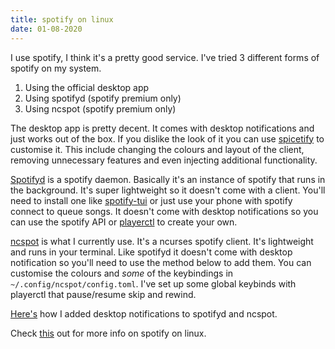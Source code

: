 ```yaml
---
title: spotify on linux
date: 01-08-2020
---
```


I use spotify, I think it's a pretty good service. I've tried 3 different forms of spotify on my system.

1. Using the official desktop app
2. Using spotifyd (spotify premium only)
3. Using ncspot (spotify premium only)

The desktop app is pretty decent. It comes with desktop notifications and just works out of the box. If you dislike the look of it you can use [spicetify](https://github.com/khanhas/spicetify-cli) to customise it. This include changing the colours and layout of the client, removing unnecessary features and even injecting additional functionality. 

[Spotifyd](https://github.com/Spotifyd/spotifyd) is a spotify daemon. Basically it's an instance of spotify that runs in the background. It's super lightweight so it doesn't come with a client. You'll need to install one like [spotify-tui](https://github.com/Rigellute/spotify-tui) or just use your phone with spotify connect to queue songs. It doesn't come with desktop notifications so you can use the spotify API or [playerctl](https://github.com/altdesktop/playerctl) to create your own. 

[ncspot](https://github.com/hrkfdn/ncspot) is what I currently use. It's a ncurses spotify client. It's lightweight and runs in your terminal. Like spotifyd it doesn't come with desktop notification so you'll need to use the method below to add them. You can customise the colours and *some* of the keybindings in `~/.config/ncspot/config.toml`.  I've set up some global keybinds with playerctl that pause/resume skip and rewind. 

[Here's](https://rchu.cc/examples/spotify.notif.py) how I added desktop notifications to spotifyd and ncspot.

Check [this](https://wiki.archlinux.org/index.php/Spotify) out for more info on spotify on linux.
